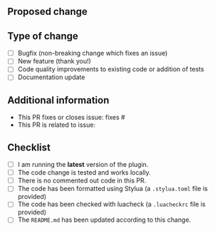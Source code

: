 <!--
  You are amazing! Thanks for contributing to our project!
  Please, DO NOT DELETE ANY TEXT from this template! (unless instructed).
-->

## Proposed change

<!--
  Describe the big picture of your changes here to communicate to the
  maintainers why we should accept this pull request. If it fixes a bug
  or resolves a feature request, be sure to link to that issue in the
  additional information section.
  Please note: we want to avoid breaking changes at all cost
-->

## Type of change

<!--
  What type of change does your PR introduce to SMP?
  NOTE: Please, check only 1! box!
  If your PR requires multiple boxes to be checked, you'll most likely need to
  split it into multiple PRs. This makes things easier and faster to code review.
-->

- [ ] Bugfix (non-breaking change which fixes an issue)
- [ ] New feature (thank you!)
- [ ] Code quality improvements to existing code or addition of tests
- [ ] Documentation update

## Additional information

<!--
  Details are important, and help maintainers processing your PR.
  Please be sure to fill out additional details, if applicable.
-->

- This PR fixes or closes issue: fixes #
- This PR is related to issue:

## Checklist

<!--
  Put an `x` in the boxes that apply. You can also fill these out after
  creating the PR. If you're unsure about any of them, don't hesitate to ask.
  We're here to help! This is simply a reminder of what we are going to look
  for before merging your code.
-->

- [ ] I am running the **latest** version of the plugin.
- [ ] The code change is tested and works locally.
- [ ] There is no commented out code in this PR.
- [ ] The code has been formatted using Stylua (a `.stylua.toml` file is provided)
- [ ] The code has been checked with luacheck (a `.luacheckrc` file is provided)
- [ ] The `README.md` has been updated according to this change.

<!--
  Thank you for contributing <3
-->
